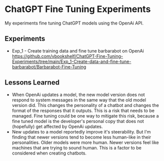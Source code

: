 # ChatGPT Fine Tuning Experiments
My experiments fine tuning ChatGPT models using the OpenAi API.
<br>

## Experiments

- Exp_1 - Create training data and fine tune barbarabot on OpenAi<br>
https://github.com/vbookshelf/ChatGPT-Fine-Tuning-Experiments/tree/main/Exp_1-Create-data-and-fine-tune-barbarabot/Barbarabot-Fine-Tuning

## Lessons Learned
- When OpenAi updates a model, the  new model version does not respond to system messages in the same way that the old model version did. This changes the personality of a chatbot and changes the format of the responses that it outputs. This is a risk that needs to be managed. Fine tuning could be one way to mitigate this risk, because a fine tuned model is the developer's personal copy that does not (hopefully) get affected by OpenAi updates.
- New updates to a model reportedly improve it's steerability. But I'm finding that newer versions tend to become less human-like in their personalities. Older models were more human. Newer versions feel like machines that are trying to sound human. This is a factor to be considered when creating chatbots.

